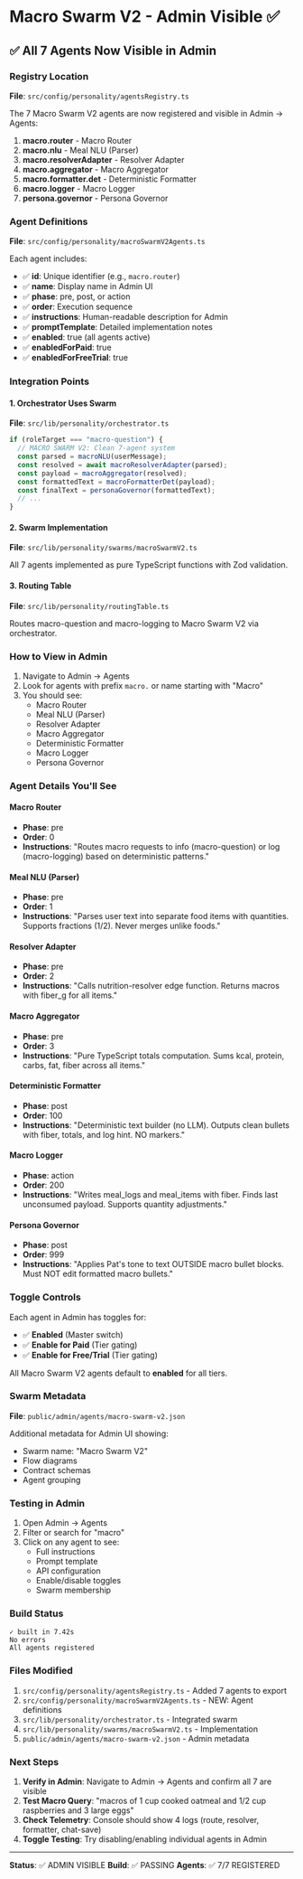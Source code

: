 # Macro Swarm V2 - Admin Visible ✅

## ✅ All 7 Agents Now Visible in Admin

### Registry Location
**File**: `src/config/personality/agentsRegistry.ts`

The 7 Macro Swarm V2 agents are now registered and visible in Admin → Agents:

1. **macro.router** - Macro Router
2. **macro.nlu** - Meal NLU (Parser)
3. **macro.resolverAdapter** - Resolver Adapter
4. **macro.aggregator** - Macro Aggregator
5. **macro.formatter.det** - Deterministic Formatter
6. **macro.logger** - Macro Logger
7. **persona.governor** - Persona Governor

### Agent Definitions
**File**: `src/config/personality/macroSwarmV2Agents.ts`

Each agent includes:
- ✅ **id**: Unique identifier (e.g., `macro.router`)
- ✅ **name**: Display name in Admin UI
- ✅ **phase**: pre, post, or action
- ✅ **order**: Execution sequence
- ✅ **instructions**: Human-readable description for Admin
- ✅ **promptTemplate**: Detailed implementation notes
- ✅ **enabled**: true (all agents active)
- ✅ **enabledForPaid**: true
- ✅ **enabledForFreeTrial**: true

### Integration Points

#### 1. Orchestrator Uses Swarm
**File**: `src/lib/personality/orchestrator.ts`

```typescript
if (roleTarget === "macro-question") {
  // MACRO SWARM V2: Clean 7-agent system
  const parsed = macroNLU(userMessage);
  const resolved = await macroResolverAdapter(parsed);
  const payload = macroAggregator(resolved);
  const formattedText = macroFormatterDet(payload);
  const finalText = personaGovernor(formattedText);
  // ...
}
```

#### 2. Swarm Implementation
**File**: `src/lib/personality/swarms/macroSwarmV2.ts`

All 7 agents implemented as pure TypeScript functions with Zod validation.

#### 3. Routing Table
**File**: `src/lib/personality/routingTable.ts`

Routes macro-question and macro-logging to Macro Swarm V2 via orchestrator.

### How to View in Admin

1. Navigate to Admin → Agents
2. Look for agents with prefix `macro.` or name starting with "Macro"
3. You should see:
   - Macro Router
   - Meal NLU (Parser)
   - Resolver Adapter
   - Macro Aggregator
   - Deterministic Formatter
   - Macro Logger
   - Persona Governor

### Agent Details You'll See

#### Macro Router
- **Phase**: pre
- **Order**: 0
- **Instructions**: "Routes macro requests to info (macro-question) or log (macro-logging) based on deterministic patterns."

#### Meal NLU (Parser)
- **Phase**: pre
- **Order**: 1
- **Instructions**: "Parses user text into separate food items with quantities. Supports fractions (1/2). Never merges unlike foods."

#### Resolver Adapter
- **Phase**: pre
- **Order**: 2
- **Instructions**: "Calls nutrition-resolver edge function. Returns macros with fiber_g for all items."

#### Macro Aggregator
- **Phase**: pre
- **Order**: 3
- **Instructions**: "Pure TypeScript totals computation. Sums kcal, protein, carbs, fat, fiber across all items."

#### Deterministic Formatter
- **Phase**: post
- **Order**: 100
- **Instructions**: "Deterministic text builder (no LLM). Outputs clean bullets with fiber, totals, and log hint. NO markers."

#### Macro Logger
- **Phase**: action
- **Order**: 200
- **Instructions**: "Writes meal_logs and meal_items with fiber. Finds last unconsumed payload. Supports quantity adjustments."

#### Persona Governor
- **Phase**: post
- **Order**: 999
- **Instructions**: "Applies Pat's tone to text OUTSIDE macro bullet blocks. Must NOT edit formatted macro bullets."

### Toggle Controls

Each agent in Admin has toggles for:
- ✅ **Enabled** (Master switch)
- ✅ **Enable for Paid** (Tier gating)
- ✅ **Enable for Free/Trial** (Tier gating)

All Macro Swarm V2 agents default to **enabled** for all tiers.

### Swarm Metadata
**File**: `public/admin/agents/macro-swarm-v2.json`

Additional metadata for Admin UI showing:
- Swarm name: "Macro Swarm V2"
- Flow diagrams
- Contract schemas
- Agent grouping

### Testing in Admin

1. Open Admin → Agents
2. Filter or search for "macro"
3. Click on any agent to see:
   - Full instructions
   - Prompt template
   - API configuration
   - Enable/disable toggles
   - Swarm membership

### Build Status
```
✓ built in 7.42s
No errors
All agents registered
```

### Files Modified

1. `src/config/personality/agentsRegistry.ts` - Added 7 agents to export
2. `src/config/personality/macroSwarmV2Agents.ts` - NEW: Agent definitions
3. `src/lib/personality/orchestrator.ts` - Integrated swarm
4. `src/lib/personality/swarms/macroSwarmV2.ts` - Implementation
5. `public/admin/agents/macro-swarm-v2.json` - Admin metadata

### Next Steps

1. **Verify in Admin**: Navigate to Admin → Agents and confirm all 7 are visible
2. **Test Macro Query**: "macros of 1 cup cooked oatmeal and 1/2 cup raspberries and 3 large eggs"
3. **Check Telemetry**: Console should show 4 logs (route, resolver, formatter, chat-save)
4. **Toggle Testing**: Try disabling/enabling individual agents in Admin

---

**Status**: ✅ ADMIN VISIBLE
**Build**: ✅ PASSING
**Agents**: ✅ 7/7 REGISTERED
